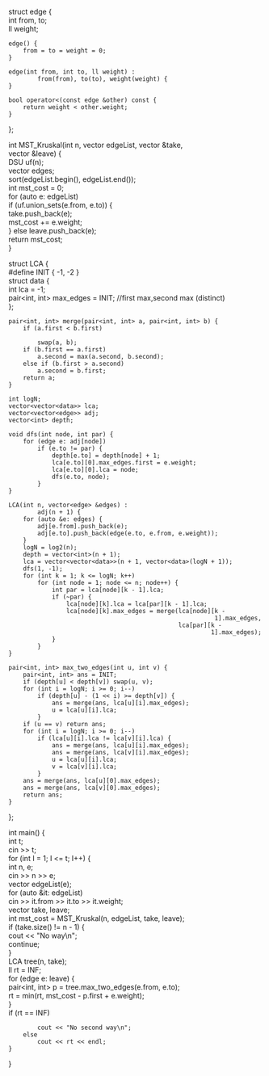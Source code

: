 
  
struct edge {  
    int from, to;  
    ll weight;  
  
    edge() {  
        from = to = weight = 0;  
    }  
  
    edge(int from, int to, ll weight) :  
            from(from), to(to), weight(weight) {  
    }  
  
    bool operator<(const edge &other) const {  
        return weight < other.weight;  
    }  
};  
  
int MST_Kruskal(int n, vector<edge> edgeList, vector<edge> &take,  
                vector<edge> &leave) {  
    DSU uf(n);  
    vector<edge> edges;  
    sort(edgeList.begin(), edgeList.end());  
    int mst_cost = 0;  
    for (auto e: edgeList)  
        if (uf.union_sets(e.from, e.to)) {  
            take.push_back(e);  
            mst_cost += e.weight;  
        } else leave.push_back(e);  
    return mst_cost;  
}  
  
struct LCA {  
#define INIT { -1, -2 }  
    struct data {  
        int lca = -1;  
        pair<int, int> max_edges = INIT; //first max,second max (distinct)  
    };  
  
    pair<int, int> merge(pair<int, int> a, pair<int, int> b) {  
        if (a.first < b.first)  
  
            swap(a, b);  
        if (b.first == a.first)  
            a.second = max(a.second, b.second);  
        else if (b.first > a.second)  
            a.second = b.first;  
        return a;  
    }  
  
    int logN;  
    vector<vector<data>> lca;  
    vector<vector<edge>> adj;  
    vector<int> depth;  
  
    void dfs(int node, int par) {  
        for (edge e: adj[node])  
            if (e.to != par) {  
                depth[e.to] = depth[node] + 1;  
                lca[e.to][0].max_edges.first = e.weight;  
                lca[e.to][0].lca = node;  
                dfs(e.to, node);  
            }  
    }  
  
    LCA(int n, vector<edge> &edges) :  
            adj(n + 1) {  
        for (auto &e: edges) {  
            adj[e.from].push_back(e);  
            adj[e.to].push_back(edge(e.to, e.from, e.weight));  
        }  
        logN = log2(n);  
        depth = vector<int>(n + 1);  
        lca = vector<vector<data>>(n + 1, vector<data>(logN + 1));  
        dfs(1, -1);  
        for (int k = 1; k <= logN; k++)  
            for (int node = 1; node <= n; node++) {  
                int par = lca[node][k - 1].lca;  
                if (~par) {  
                    lca[node][k].lca = lca[par][k - 1].lca;  
                    lca[node][k].max_edges = merge(lca[node][k -  
                                                             1].max_edges,  
                                                   lca[par][k -  
                                                            1].max_edges);  
                }  
            }  
    }  
  
    pair<int, int> max_two_edges(int u, int v) {  
        pair<int, int> ans = INIT;  
        if (depth[u] < depth[v]) swap(u, v);  
        for (int i = logN; i >= 0; i--)  
            if (depth[u] - (1 << i) >= depth[v]) {  
                ans = merge(ans, lca[u][i].max_edges);  
                u = lca[u][i].lca;  
            }  
        if (u == v) return ans;  
        for (int i = logN; i >= 0; i--)  
            if (lca[u][i].lca != lca[v][i].lca) {  
                ans = merge(ans, lca[u][i].max_edges);  
                ans = merge(ans, lca[v][i].max_edges);  
                u = lca[u][i].lca;  
                v = lca[v][i].lca;  
            }  
        ans = merge(ans, lca[u][0].max_edges);  
        ans = merge(ans, lca[v][0].max_edges);  
        return ans;  
    }  
};  
  
int main() {  
    int t;  
    cin >> t;  
    for (int I = 1; I <= t; I++) {  
        int n, e;  
        cin >> n >> e;  
        vector<edge> edgeList(e);  
        for (auto &it: edgeList)  
            cin >> it.from >> it.to >> it.weight;  
        vector<edge> take, leave;  
        int mst_cost = MST_Kruskal(n, edgeList, take, leave);  
        if (take.size() != n - 1) {  
            cout << "No way\n";  
            continue;  
        }  
        LCA tree(n, take);  
        ll rt = INF;  
        for (edge e: leave) {  
            pair<int, int> p = tree.max_two_edges(e.from, e.to);  
            rt = min(rt, mst_cost - p.first + e.weight);  
        }  
        if (rt == INF)  
              
            cout << "No second way\n";  
        else  
            cout << rt << endl;  
    }  
}
